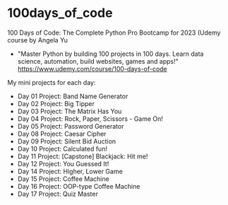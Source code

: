 # 100days_of_code
100 Days of Code: The Complete Python Pro Bootcamp for 2023 (Udemy course by Angela Yu
- "Master Python by building 100 projects in 100 days. Learn data science, automation, build websites, games and apps!"
https://www.udemy.com/course/100-days-of-code

My mini projects for each day:

* Day 01 Project: Band Name Generator
* Day 02 Project: Big Tipper
* Day 03 Project: The Matrix Has You
* Day 04 Project: Rock, Paper, Scissors - Game On!
* Day 05 Project: Password Generator
* Day 08 Project: Caesar Cipher
* Day 09 Project: Silent Bid Auction
* Day 10 Project: Calculated fun!
* Day 11 Project: [Capstone] Blackjack: Hit me!
* Day 12 Project: You Guessed It!
* Day 14 Project: Higher, Lower Game 
* Day 15 Project: Coffee Machine 
* Day 16 Project: OOP-type Coffee Machine
* Day 17 Project: Quiz Master



